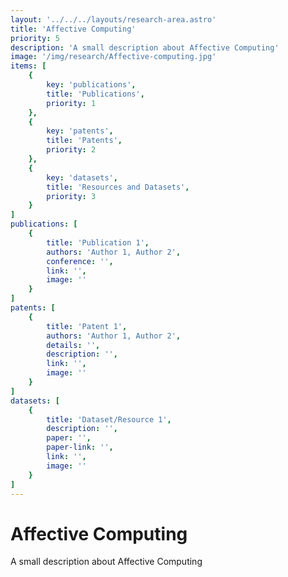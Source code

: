 ```yaml
---
layout: '../../../layouts/research-area.astro'
title: 'Affective Computing'
priority: 5
description: 'A small description about Affective Computing'
image: '/img/research/Affective-computing.jpg'
items: [
    {
        key: 'publications',
        title: 'Publications',
        priority: 1
    },
    {
        key: 'patents',
        title: 'Patents',
        priority: 2
    },
    {
        key: 'datasets',
        title: 'Resources and Datasets',
        priority: 3
    }
]
publications: [
    {
        title: 'Publication 1',
        authors: 'Author 1, Author 2',
        conference: '',
        link: '',
        image: ''
    }
]
patents: [
    {
        title: 'Patent 1',
        authors: 'Author 1, Author 2',
        details: '',
        description: '',
        link: '',
        image: ''
    }
]
datasets: [
    {
        title: 'Dataset/Resource 1',
        description: '',
        paper: '',
        paper-link: '',
        link: '',
        image: ''
    }
]
---
```

# Affective Computing

A small description about Affective Computing
